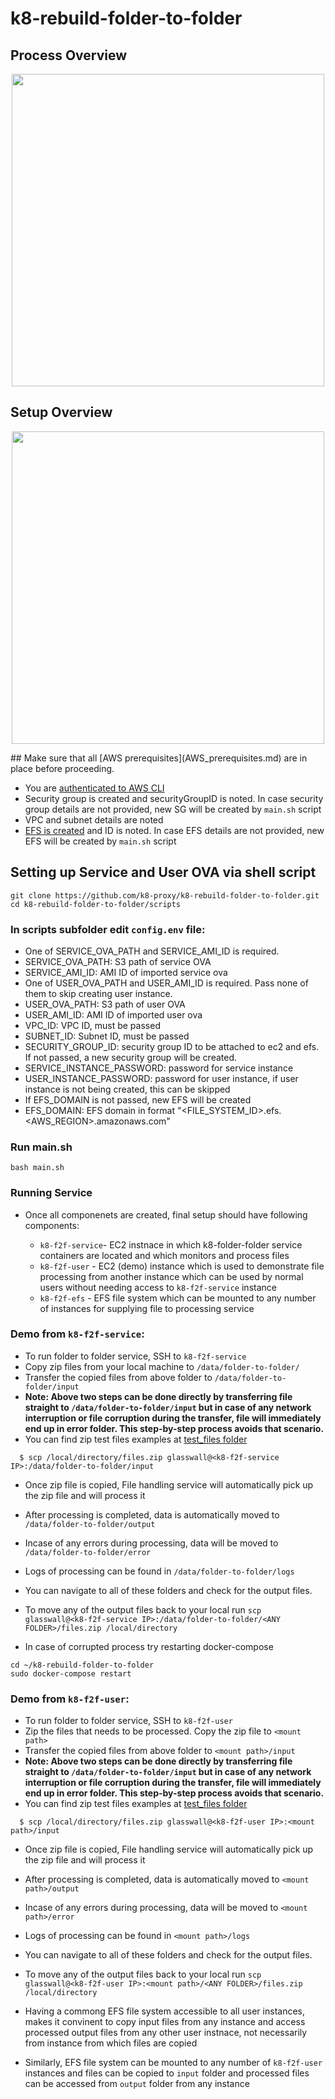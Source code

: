 # k8-rebuild-folder-to-folder

## Process Overview

<p align="center">
<img src="https://user-images.githubusercontent.com/70108899/106617806-3a5ed200-656f-11eb-851a-530136d3a68c.PNG" width="500">
</p>

## Setup Overview

<p align="center">
<img src="https://user-images.githubusercontent.com/70108899/108490947-9b8ee100-72a3-11eb-8af8-3582db3210ba.png" width="500">
</p>
## Make sure that all [AWS prerequisites](AWS_prerequisites.md) are in place before proceeding.

- You are [authenticated to AWS CLI](AWS_prerequisites.md)
- Security group is created and securityGroupID is noted. In case security group details are not provided, new SG will be created by `main.sh` script
- VPC and subnet details are noted
- [EFS is created](step_by_step.md) and ID is noted. In case EFS details are not provided, new EFS will be created by `main.sh` script


## Setting up Service and User OVA via shell script

```
git clone https://github.com/k8-proxy/k8-rebuild-folder-to-folder.git
cd k8-rebuild-folder-to-folder/scripts
```

### In scripts subfolder edit `config.env` file:
- One of SERVICE_OVA_PATH and SERVICE_AMI_ID is required.
- SERVICE_OVA_PATH: S3 path of service OVA
- SERVICE_AMI_ID: AMI ID of imported service ova
- One of USER_OVA_PATH and USER_AMI_ID is required. Pass none of them to skip creating user instance.
- USER_OVA_PATH: S3 path of user OVA
- USER_AMI_ID: AMI ID of imported user ova
- VPC_ID: VPC ID, must be passed
- SUBNET_ID: Subnet ID, must be passed
- SECURITY_GROUP_ID: security group ID to be attached to ec2 and efs. If not passed, a new security group will be created.
- SERVICE_INSTANCE_PASSWORD: password for service instance
- USER_INSTANCE_PASSWORD: password for user instance, if user instance is not being created, this can be skipped
- If EFS_DOMAIN is not passed, new EFS will be created
- EFS_DOMAIN: EFS domain in format "<FILE_SYSTEM_ID>.efs.<AWS_REGION>.amazonaws.com"

### Run main.sh
```
bash main.sh
```

### Running Service

- Once all componenets are created, final setup should have following components:

  - `k8-f2f-service`- EC2 instnace in which k8-folder-folder service containers are located and which monitors and process files
  - `k8-f2f-user` - EC2 (demo) instance which is used to demonstrate file processing from another instance which can be used by normal users without needing access to `k8-f2f-service` instance
  - `k8-f2f-efs` - EFS file system which can be mounted to any number of instances for supplying file to processing service

### Demo from `k8-f2f-service`:

* To run folder to folder service, SSH to `k8-f2f-service`
* Copy zip files from your local machine to `/data/folder-to-folder/`
* Transfer the copied files from above folder to `/data/folder-to-folder/input`
* **Note: Above two steps can be done directly by transferring file straight to `/data/folder-to-folder/input` but in case of any network interruption or file corruption during the transfer, file will immediately end up in error folder. This step-by-step process avoids that scenario.**
* You can find zip test files examples at [test_files folder](test_files)
```script
  $ scp /local/directory/files.zip glasswall@<k8-f2f-service IP>:/data/folder-to-folder/input

```
* Once zip file is copied, File handling service will automatically pick up the zip file and will process it 

* After processing is completed, data is automatically moved to `/data/folder-to-folder/output`

* Incase of any errors during processing, data will be moved to `/data/folder-to-folder/error`

* Logs of processing can be found in `/data/folder-to-folder/logs`

* You can navigate to all of these folders and check for the output files. 

* To move any of the output files back to your local run `scp glasswall@<k8-f2f-service IP>:/data/folder-to-folder/<ANY FOLDER>/files.zip /local/directory`

* In case of corrupted process try restarting docker-compose
```
cd ~/k8-rebuild-folder-to-folder
sudo docker-compose restart
```

### Demo from `k8-f2f-user`:

* To run folder to folder service, SSH to `k8-f2f-user`
* Zip the files that needs to be processed. Copy the zip file to `<mount path>`
* Transfer the copied files from above folder to `<mount path>/input`
* **Note: Above two steps can be done directly by transferring file straight to `/data/folder-to-folder/input` but in case of any network interruption or file corruption during the transfer, file will immediately end up in error folder. This step-by-step process avoids that scenario.**
* You can find zip test files examples at [test_files folder](test_files)
```script
  $ scp /local/directory/files.zip glasswall@<k8-f2f-user IP>:<mount path>/input
```
* Once zip file is copied, File handling service will automatically pick up the zip file and will process it 

* After processing is completed, data is automatically moved to `<mount path>/output`

* Incase of any errors during processing, data will be moved to `<mount path>/error`

* Logs of processing can be found in `<mount path>/logs`

* You can navigate to all of these folders and check for the output files. 

* To move any of the output files back to your local run `scp glasswall@<k8-f2f-user IP>:<mount path>/<ANY FOLDER>/files.zip /local/directory`


* Having a commong EFS file system accessible to all user instances, makes it convinent to copy input files from any instance and access processed output files from any other user instnace, not necessarily from instance from which files are copied
* Similarly, EFS file system can be mounted to any number of `k8-f2f-user` instances and files can be copied to `input` folder and processed files can be accessed from `output` folder from any instance
